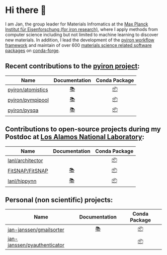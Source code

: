# Hi there 👋
I am Jan, the group leader for Materials Infromatics at the [Max Planck Institut für Eisenforschung (for iron research)](https://www.mpie.de), where I apply methods from computer science including but not limited to machine learning to discover new materials. 
In addition, I lead the development of the [pyiron workflow framework](https://pyiron.org) and maintain of over 600 [materials science related software packages](https://github.com/jan-janssen/conda-forge-contribution) on [conda-forge](https://conda-forge.org). 


## Recent contributions to the [pyiron project](https://github.com/pyiron): 

| Name | Documentation | Conda Package | 
|------|:-------------:|:-------------:|
| [pyiron/atomistics](https://github.com/pyiron/atomistics) | [:books:](https://atomistics.readthedocs.io) | [:package:](https://anaconda.org/conda-forge/atomistics) |
| [pyiron/pympipool](https://github.com/pyiron/pympipool) | [:books:](https://pympipool.readthedocs.io) | [:package:](https://anaconda.org/conda-forge/pympipool) |
| [pyiron/pysqa](https://github.com/pyiron/pysqa) | [:books:](https://pysqa.readthedocs.io) | [:package:](https://anaconda.org/conda-forge/pysqa) |

## Contributions to open-source projects during my Postdoc at [Los Alamos National Laboratory](https://github.com/lanl):

| Name | Documentation | Conda Package |
|------|:-------------:|:-------------:|
| [lanl/architector](https://github.com/lanl/Architector) | | [:package:](https://anaconda.org/conda-forge/architector) |
| [FitSNAP/FitSNAP](https://github.com/FitSNAP/FitSNAP) | [:books:](https://fitsnap.github.io) | [:package:](https://anaconda.org/conda-forge/fitsnap3) |
| [lanl/hippynn](https://github.com/lanl/hippynn) | [:books:](https://lanl.github.io/hippynn/) | [:package:](https://anaconda.org/conda-forge/hippynn) |

## Personal (non scientific) projects: 

| Name | Documentation | Conda Package |
|------|:-------------:|:-------------:|
| [jan-janssen/gmailsorter](https://github.com/jan-janssen/gmailsorter) | [:books:](https://gmailsorter.readthedocs.io/) | [:package:](https://anaconda.org/conda-forge/gmailsorter) |
| [jan-janssen/pyauthenticator](https://github.com/jan-janssen/pyauthenticator) |   | [:package:](https://anaconda.org/conda-forge/pyauthenticator) |
